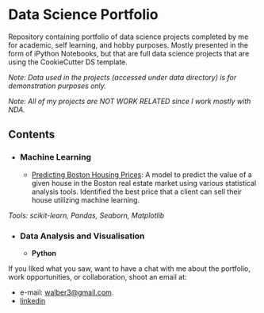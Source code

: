 # Data Science Portfolio
Repository containing portfolio of data science projects completed by me for academic, self learning, and hobby purposes. 
Mostly presented in the form of iPython Notebooks, but that are full data science projects that are using the CookieCutter DS template.



_Note: Data used in the projects (accessed under data directory) is for demonstration purposes only._

_Note: All of my projects are NOT WORK RELATED since I work mostly with NDA._

## Contents

- ### Machine Learning

    - [Predicting Boston Housing Prices](broken): A model to predict the value of a given house in the Boston real estate market using various statistical analysis tools. Identified the best price that a client can sell their house utilizing machine learning.
    
_Tools: scikit-learn, Pandas, Seaborn, Matplotlib_ 


- ### Data Analysis and Visualisation
	- __Python__
    
    

If you liked what you saw, want to have a chat with me about the portfolio, work opportunities, or collaboration, shoot an email at:
- e-mail: walber3@gmail.com. 
- [linkedin](https://www.linkedin.com/in/walbermoreira/)